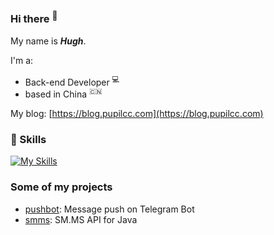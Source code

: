 ### Hi there <sup>👋</sup>  

My name is **_Hugh_**.  

I'm a:

- Back-end Developer <sup>💻</sup>   
- based in China <sup>🇨🇳</sup>

My blog: [https://blog.pupilcc.com](https://blog.pupilcc.com)

### 🧰 Skills

[![My Skills](https://skillicons.dev/icons?i=java,go,ts,js,react,remix,vite,docker&perline=10)](https://skillicons.dev)

### Some of my projects

- [pushbot](https://github.com/pupilcc/pushbot): Message push on Telegram Bot
- [smms](https://github.com/pupilcc/smms): SM.MS API for Java

